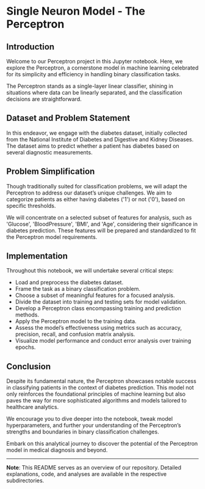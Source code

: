 # Single Neuron Model - The Perceptron

## Introduction

Welcome to our Perceptron project in this Jupyter notebook. Here, we explore the Perceptron, a cornerstone model in machine learning celebrated for its simplicity and efficiency in handling binary classification tasks.

The Perceptron stands as a single-layer linear classifier, shining in situations where data can be linearly separated, and the classification decisions are straightforward.

## Dataset and Problem Statement

In this endeavor, we engage with the diabetes dataset, initially collected from the National Institute of Diabetes and Digestive and Kidney Diseases. The dataset aims to predict whether a patient has diabetes based on several diagnostic measurements.

## Problem Simplification

Though traditionally suited for classification problems, we will adapt the Perceptron to address our dataset’s unique challenges. We aim to categorize patients as either having diabetes ('1') or not ('0'), based on specific thresholds.

We will concentrate on a selected subset of features for analysis, such as 'Glucose', 'BloodPressure', 'BMI', and 'Age', considering their significance in diabetes prediction. These features will be prepared and standardized to fit the Perceptron model requirements.

## Implementation

Throughout this notebook, we will undertake several critical steps:

- Load and preprocess the diabetes dataset.
- Frame the task as a binary classification problem.
- Choose a subset of meaningful features for a focused analysis.
- Divide the dataset into training and testing sets for model validation.
- Develop a Perceptron class encompassing training and prediction methods.
- Apply the Perceptron model to the training data.
- Assess the model’s effectiveness using metrics such as accuracy, precision, recall, and confusion matrix analysis.
- Visualize model performance and conduct error analysis over training epochs.

## Conclusion

Despite its fundamental nature, the Perceptron showcases notable success in classifying patients in the context of diabetes prediction. This model not only reinforces the foundational principles of machine learning but also paves the way for more sophisticated algorithms and models tailored to healthcare analytics.

We encourage you to dive deeper into the notebook, tweak model hyperparameters, and further your understanding of the Perceptron’s strengths and boundaries in binary classification challenges.

Embark on this analytical journey to discover the potential of the Perceptron model in medical diagnosis and beyond.

---

**Note**: This README serves as an overview of our repository. Detailed explanations, code, and analyses are available in the respective subdirectories.
